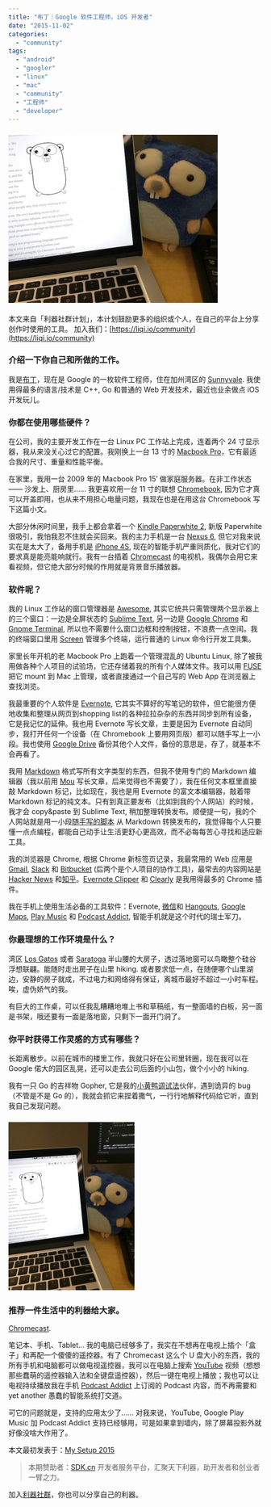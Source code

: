 ```yaml
---
title: "布丁｜Google 软件工程师，iOS 开发者"
date: "2015-11-02"
categories: 
  - "community"
tags: 
  - "android"
  - "googler"
  - "linux"
  - "mac"
  - "community"
  - "工程师"
  - "developer"
---
```


### [![gopher](/images/gopher1-415x333.jpg)](https://liqi.io/wp-content/uploads/2015/11/gopher1.jpg)

本文来自「利器社群计划」，本计划鼓励更多的组织或个人，在自己的平台上分享创作时使用的工具。
加入我们：[https://liqi.io/community](https://liqi.io/community)

### 介绍一下你自己和所做的工作。

我是[布丁](https://kuangyh.github.io/)，现在是 Google 的一枚软件工程师，住在加州湾区的 [Sunnyvale](https://en.wikipedia.org/wiki/Sunnyvale,_California). 我使用得最多的语言/技术是 C++, Go 和普通的 Web 开发技术，最近也业余做点 iOS 开发玩儿。

### 你都在使用哪些硬件？

在公司，我的主要开发工作在一台 Linux PC 工作站上完成，连着两个 24 寸显示器，我从来没关心过它的配置。我刚换上一台 13 寸的 [Macbook Pro](https://www.apple.com/macbook-pro/)，它有最适合我的尺寸、重量和性能平衡。

在家里，我用一台 2009 年的 Macbook Pro 15’ 做家庭服务器。在非工作状态 —— 沙发上、厨房里…… 我更喜欢用一台 11 寸的联想 [Chromebook](https://www.google.com/chromebook/), 因为它才真可以开盖即用，也从来不用担心电量问题，我现在也是在用这台 Chromebook 写下这篇小文。

大部分休闲时间里，我手上都会拿着一个 [Kindle Paperwhite 2](https://www.amazon.com/Kindle-Paperwhite-Ereader/dp/B00AWH595M), 新版 Paperwhite 很吸引，我怕我忍不住就会买回来。我的主力手机是一台 [Nexus 6](https://store.google.com/product/nexus_6), 但它对我来说实在是太大了，备用手机是 [iPhone 4S](https://www.apple.com/lae/iphone-4s/specs/), 现在的智能手机严重同质化，我对它们的要求真是能亮能响就行。我有一台插着 [Chromecast](https://www.google.com/intl/en_us/chromecast/?utm_source=chromecast.com) 的电视机，我偶尔会用它来看视频，但它绝大部分时候的作用就是背景音乐播放器。

### 软件呢？

我的 Linux 工作站的窗口管理器是 [Awesome](https://awesome.naquadah.org/), 其实它统共只需管理两个显示器上的三个窗口：一边是全屏状态的 [Sublime Text](https://www.sublimetext.com/), 另一边是 [Google Chrome](https://www.google.com/chrome/browser/desktop/index.html) 和 [Gnome Terminal](https://help.gnome.org/users/gnome-terminal/stable/), 所以也不需要什么窗口边框和控制按钮，不浪费一点空间。我的终端窗口里用 [Screen](https://www.gnu.org/software/screen/) 管理多个终端，运行普通的 Linux 命令行开发工具集。

家里长年开机的老 Macbook Pro 上跑着一个管理混乱的 Ubuntu Linux, 除了被我用做各种个人项目的试验场，它还存储着我的所有个人媒体文件。我可以用 [FUSE](https://osxfuse.github.io/) 把它 mount 到 Mac 上管理，或者直接通过一个自己写的 Web App 在浏览器上查找浏览。

我最重要的个人软件是 [Evernote](https://evernote.com), 它其实不算好的写笔记的软件，但它能很方便地收集和整理从网页到shopping list的各种拉拉杂杂的东西并同步到所有设备，它是我记忆的延伸。我也用 Evernote 写长文章，主要是因为 Evernote 自动同步，我打开任何一个设备（在 Chromebook 上要用网页版）都可以随手写上一小段。我也使用 [Google Drive](https://www.google.com/drive/) 备份其他个人文件，备份的意思是，存了，就基本不会再看了。

我用 [Markdown](https://zh.wikipedia.org/wiki/Markdown) 格式写所有文字类型的东西，但我不使用专门的 Markdown 编辑器（我以前用 [Mou](https://25.io/mou/) 写长文章，后来觉得也不需要了），我在任何文本框里直接敲 Markdown 标记，比如现在，我也是用 Evernote 的富文本编辑器，敲着带 Markdown 标记的纯文本。只有到真正要发布（比如到我的个人网站）的时候，我才会 copy&paste 到 Sublime Text, 稍加整理转换发布。顺便提一句，我的个人网站就是用一小段[随手写的脚本](https://github.com/kuangyh/kuangyh.github.io/blob/master/generate-site.py) 从 Markdown 转换发布的，我觉得每个人只要懂一点点编程，都能自己动手让生活更舒心更高效，而不必每每苦心寻找和适应新工具。

我的浏览器是 Chrome, 根据 Chrome 新标签页记录，我最常用的 Web 应用是 [Gmail](https://www.gmail.com/intl/zh-CN/mail/help/about.html), [Slack](https://slack.com/?story=roiproofpoints&s=4) 和 [Bitbucket](https://bitbucket.org/) (后两个是个人项目的协作工具)，最常去的内容网站是 [Hacker News](https://news.ycombinator.com/) 和[知乎](https://www.zhihu.com)。[Evernote Clipper](https://evernote.com/intl/zh-cn/webclipper/) 和 [Clearly](https://chrome.google.com/webstore/detail/clearly/iooicodkiihhpojmmeghjclgihfjdjhj) 是我用得最多的 Chrome 插件。

我在手机上使用生活必备的工具软件：Evernote, [微信](https://weixin.qq.com/)和 [Hangouts](https://hangouts.google.com/), [Google Maps](https://www.google.com/maps/@37.0625,-95.677068,4z), [Play Music](https://play.google.com/music/listen) 和 [Podcast Addict](https://podcastaddict.uservoice.com/knowledgebase/articles/292733-getting-started-), 智能手机就是这个时代的瑞士军刀。

### 你最理想的工作环境是什么？

湾区 [Los Gatos](https://en.wikipedia.org/wiki/Los_Gatos,_California) 或者 [Saratoga](https://en.wikipedia.org/wiki/Saratoga,_California) 半山腰的大房子，透过落地窗可以鸟瞰整个硅谷浮想联翩。能随时走出房子在山里 hiking. 或者要求低一点，在随便哪个山里湖边，安静的房子就成，不过电力和网络得有保证，离城市最好不超过一小时车程。唉，虚伪娇气的我。

有巨大的工作桌，可以任我乱糟糟地堆上书和草稿纸，有一整面墙的白板，另一面是书架，哦还要有一面是落地窗，只剩下一面开门洞了。

### 你平时获得工作灵感的方式有哪些？

长距离散步。以前在城市的楼里工作，我就只好在公司里转圈，现在我可以在 Google 偌大的园区乱晃，还可以走去公司后面的小山包，做个小小的 hiking.

我有一只 Go 的吉祥物 Gopher, 它是我的[小黄鸭调试法](https://zh.wikipedia.org/wiki/%E5%B0%8F%E9%BB%84%E9%B8%AD%E8%B0%83%E8%AF%95%E6%B3%95)伙伴，遇到诡异的 bug（不管是不是 Go 的），我就会抓它来捏着撒气，一行行地解释代码给它听，直到我自己发现问题。

### [![gopher](/images/gopher-250x333.jpg)](https://liqi.io/wp-content/uploads/2015/11/gopher.jpg)

### 推荐一件生活中的利器给大家。

[Chromecast](https://www.google.com/intl/en_us/chromecast/?utm_source=chromecast.com).

笔记本、手机、Tablet... 我的电脑已经够多了，我实在不想再在电视上插个「盒子」和再配一个傻傻的遥控器。有了 Chromecast 这么个 U 盘大小的东西，我的所有手机和电脑都可以做电视遥控器，我可以在电脑上搜索 [YouTube](https://YouTube.com) 视频（想想那些蠢萌的遥控器输入法和全键盘遥控器），然后一键在电视上播放；我也可以让电视持续播放我在手机 [Podcast Addict](https://play.google.com/store/apps/details?id=com.bambuna.podcastaddict&hl=zh_CN) 上订阅的 Podcast 内容，而不再需要和 yet another 愚蠢的智能系统打交道。

可它的问题就是，支持的应用太少了…… 对我来说，YouTube, Google Play Music 加 Podcast Addict 支持已经够用，可是如果拿到墙内，除了屏幕投影外就好像没啥大作用了。

本文最初发表于：[My Setup 2015](https://kuangyh.github.io/articles/my-setup-2015.html)

> 本期赞助者：[SDK.cn](https://sdk.cn) 开发者服务平台，汇聚天下利器，助开发者和创业者一臂之力。

加入[利器社群](https://liqi.io/community/)，你也可以分享自己的利器。
